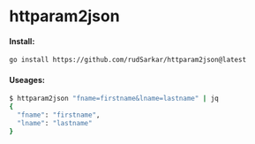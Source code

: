 # httparam2json

#### Install:

```bash
go install https://github.com/rudSarkar/httparam2json@latest
```

#### Useages:

```bash
$ httparam2json "fname=firstname&lname=lastname" | jq
{
  "fname": "firstname",
  "lname": "lastname"
}
```
